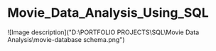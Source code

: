 # Movie_Data_Analysis_Using_SQL
![Image description]("D:\PORTFOLIO PROJECTS\SQL\Movie Data Analysis\movie-database schema.png")

